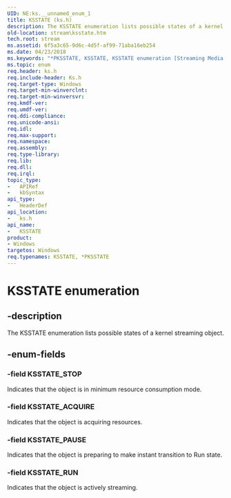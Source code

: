 ```yaml
---
UID: NE:ks.__unnamed_enum_1
title: KSSTATE (ks.h)
description: The KSSTATE enumeration lists possible states of a kernel streaming object.
old-location: stream\ksstate.htm
tech.root: stream
ms.assetid: 6f5a3c65-9d6c-4d5f-af99-71aba16eb254
ms.date: 04/23/2018
ms.keywords: "*PKSSTATE, KSSTATE, KSSTATE enumeration [Streaming Media Devices], KSSTATE_ACQUIRE, KSSTATE_PAUSE, KSSTATE_RUN, KSSTATE_STOP, PKSSTATE, PKSSTATE enumeration pointer [Streaming Media Devices], ks-struct_a5862576-6737-471e-8e31-1bc98fb4b4f9.xml, ks/KSSTATE, ks/KSSTATE_ACQUIRE, ks/KSSTATE_PAUSE, ks/KSSTATE_RUN, ks/KSSTATE_STOP, ks/PKSSTATE, stream.ksstate"
ms.topic: enum
req.header: ks.h
req.include-header: Ks.h
req.target-type: Windows
req.target-min-winverclnt: 
req.target-min-winversvr: 
req.kmdf-ver: 
req.umdf-ver: 
req.ddi-compliance: 
req.unicode-ansi: 
req.idl: 
req.max-support: 
req.namespace: 
req.assembly: 
req.type-library: 
req.lib: 
req.dll: 
req.irql: 
topic_type:
-	APIRef
-	kbSyntax
api_type:
-	HeaderDef
api_location:
-	ks.h
api_name:
-	KSSTATE
product:
- Windows
targetos: Windows
req.typenames: KSSTATE, *PKSSTATE
---
```


# KSSTATE enumeration


## -description


The KSSTATE enumeration lists possible states of a kernel streaming object.


## -enum-fields




### -field KSSTATE_STOP

Indicates that the object is in minimum resource consumption mode.


### -field KSSTATE_ACQUIRE

Indicates that the object is acquiring resources.


### -field KSSTATE_PAUSE

Indicates that the object is preparing to make instant transition to Run state.


### -field KSSTATE_RUN

Indicates that the object is actively streaming.

